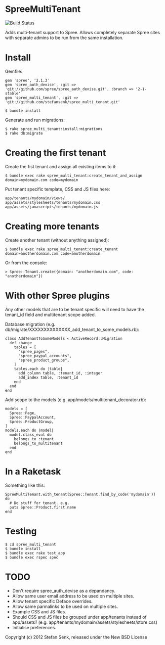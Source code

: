 SpreeMultiTenant
================

[![Build Status](https://travis-ci.org/stefansenk/spree_multi_tenant.png?branch=master)](https://travis-ci.org/stefansenk/spree_multi_tenant)

Adds multi-tenant support to Spree. Allows completely separate Spree sites with separate admins to be run from the same installation.


Install
=======

Gemfile:

    gem 'spree', '2.1.3'
    gem 'spree_auth_devise', :git => 'git://github.com/spree/spree_auth_devise.git', :branch => '2-1-stable'
    gem 'spree_multi_tenant', :git => 'git://github.com/stefansenk/spree_multi_tenant.git'

    $ bundle install


Generate and run migrations:

    $ rake spree_multi_tenant:install:migrations
    $ rake db:migrate
    

Creating the first tenant
=========================

Create the fist tenant and assign all existing items to it:

    $ bundle exec rake spree_multi_tenant:create_tenant_and_assign domain=mydomain.com code=mydomain
    

Put tenant specific template, CSS and JS files here:

    app/tenants/mydomain/views/
    app/assets/stylesheets/tenants/mydomain.css
    app/assets/javascripts/tenants/mydomain.js


Creating more tenants
=====================

Create another tenant (without anything assigned):

    $ bundle exec rake spree_multi_tenant:create_tenant domain=anotherdomain.com code=anotherdomain

Or from the console:

    > Spree::Tenant.create({domain: "anotherdomain.com", code: "anotherdomain"})


With other Spree plugins
========================

Any other models that are to be tenant specific will need to have the tenant\_id field and multitenant scope added. 

Database migration (e.g. db/migrate/XXXXXXXXXXXXXX_add_tenant_to_some_models.rb):

    class AddTenantToSomeModels < ActiveRecord::Migration
      def change
        tables = [
          "spree_pages",
          "spree_paypal_accounts",
          "spree_product_groups",
        ]
        tables.each do |table|
          add_column table, :tenant_id, :integer
          add_index table, :tenant_id
        end
      end
    end

Add scope to the models (e.g. app/models/multitenant_decorator.rb):
    
    models = [
      Spree::Page,
      Spree::PaypalAccount,
      Spree::ProductGroup,
    ]
    models.each do |model|
      model.class_eval do
        belongs_to :tenant
        belongs_to_multitenant
      end
    end


In a Raketask
=============

Something like this:

    SpreeMultiTenant.with_tenant(Spree::Tenant.find_by_code('mydomain')) do
      # Do stuff for tenant. e.g.
      puts Spree::Product.first.name
    end


Testing
=======

    $ cd spree_multi_tenant
    $ bundle install
    $ bundle exec rake test_app
    $ bundle exec rspec spec


TODO
====

- Don't require spree_auth_devise as a depandancy.
- Allow same user email address to be used on multiple sites.
- Allow tenant specific Deface overrides.
- Allow same parmalinks to be used on multiple sites.
- Example CSS and JS files.
- Should CSS and JS files be grouped under app/tenants instead of app/assets? (e.g. app/tenants/mydomain/assets/stylesheets/store.css)
- Initialise preferences.


Copyright (c) 2012 Stefan Senk, released under the New BSD License
